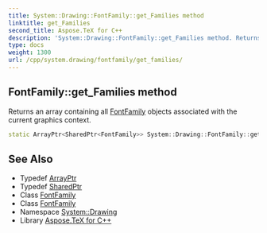 ```yaml
---
title: System::Drawing::FontFamily::get_Families method
linktitle: get_Families
second_title: Aspose.TeX for C++
description: 'System::Drawing::FontFamily::get_Families method. Returns an array containing all FontFamily objects associated with the current graphics context in C++.'
type: docs
weight: 1300
url: /cpp/system.drawing/fontfamily/get_families/
---
```

## FontFamily::get_Families method


Returns an array containing all [FontFamily](../) objects associated with the current graphics context.

```cpp
static ArrayPtr<SharedPtr<FontFamily>> System::Drawing::FontFamily::get_Families()
```

## See Also

* Typedef [ArrayPtr](../../../system/arrayptr/)
* Typedef [SharedPtr](../../../system/sharedptr/)
* Class [FontFamily](../)
* Class [FontFamily](../)
* Namespace [System::Drawing](../../)
* Library [Aspose.TeX for C++](../../../)

